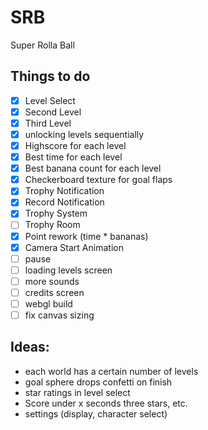 # SRB
Super Rolla Ball

## Things to do
- [x] Level Select
- [x] Second Level
- [x] Third Level
- [x] unlocking levels sequentially
- [x] Highscore for each level
- [x] Best time for each level
- [x] Best banana count for each level
- [x] Checkerboard texture for goal flaps
- [x] Trophy Notification 
- [x] Record Notification 
- [x] Trophy System
- [ ] Trophy Room
- [x] Point rework (time * bananas)
- [x] Camera Start Animation
- [ ] pause
- [ ] loading levels screen
- [ ] more sounds
- [ ] credits screen
- [ ] webgl build
- [ ] fix canvas sizing

## Ideas:
- each world has a certain number of levels
- goal sphere drops confetti on finish
- star ratings in level select 
- Score under x seconds three stars, etc.
- settings (display, character select)
